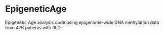 # EpigeneticAge
Epigenetic Age analysis code using epigenome-wide DNA methylation data from 476 patients with fILD.
